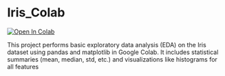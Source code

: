 # Iris_Colab
[![Open In Colab](https://colab.research.google.com/assets/colab-badge.svg)](https://github.com/004Saichaithanya/Iris_Colab/blob/main/iris_eda.ipynb)

This project performs basic exploratory data analysis (EDA) on the Iris dataset using pandas and matplotlib in Google Colab. It includes statistical summaries (mean, median, std, etc.) and visualizations like histograms for all features
